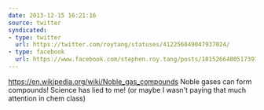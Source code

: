 ```yaml
---
date: 2013-12-15 16:21:16
source: twitter
syndicated:
- type: twitter
  url: https://twitter.com/roytang/statuses/412256049047937024/
- type: facebook
  url: https://www.facebook.com/stephen.roy.tang/posts/10152664805173912
---
```


https://en.wikipedia.org/wiki/Noble_gas_compounds Noble gases can form compounds! Science has lied to me! (or maybe I wasn't paying that much attention in chem class)